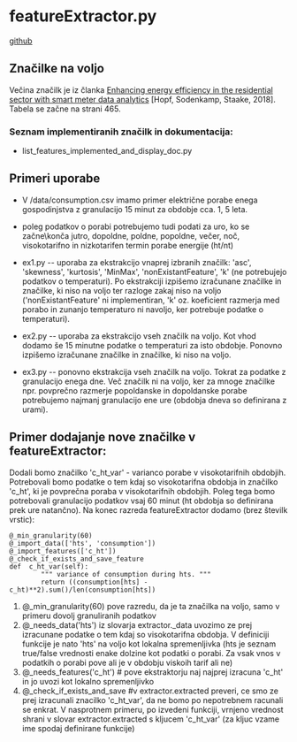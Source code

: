 # featureExtractor.py
[github]( https://github.com/vidstrancar/flexible_feature_extractor)

## Značilke na voljo
Večina značilk je iz članka  [Enhancing energy efficiency in the residential sector with smart meter data analytics](https://link.springer.com/article/10.1007/s12525-018-0290-9) [Hopf, Sodenkamp, Staake, 2018].
Tabela se začne na strani 465.

 ### Seznam implementiranih značilk in dokumentacija:
 - list_features_implemented_and_display_doc.py
 
## Primeri uporabe
- V /data/consumption.csv imamo primer električne porabe enega gospodinjstva z granulacijo 15 minut za obdobje cca. 1, 5 leta. 
- poleg podatkov o porabi potrebujemo tudi podati za uro, ko se začne\konča jutro, dopoldne, poldne, popoldne, večer, noč, visokotarifno in nizkotarifen termin porabe energije (ht/nt)

-  ex1.py -- uporaba za ekstrakcijo vnaprej izbranih značilk: 'asc', 'skewness', 'kurtosis',  'MinMax', 'nonExistantFeature', 'k'  (ne potrebujejo podatkov o temperaturi). Po ekstrakciji izpišemo izračunane značilke in značilke, ki niso na voljo ter razloge zakaj niso na voljo ('nonExistantFeature' ni implementiran,  'k' oz. koeficient razmerja med porabo in zunanjo temperaturo ni navoljo, ker potrebuje podatke o temperaturi). 

- ex2.py -- uporaba za ekstrakcijo vseh značilk na voljo. Kot vhod dodamo še 15 minutne podatke o temperaturi za isto obdobje. Ponovno izpišemo izračunane značilke in značilke, ki niso na voljo.

- ex3.py -- ponovno ekstrakcija vseh značilk na voljo. Tokrat za podatke z granulacijo enega dne. Več značilk ni na voljo, ker za mnoge značilke npr. povprečno razmerje popoldanske in dopoldanske porabe potrebujemo najmanj granulacijo ene ure (obdobja dneva so definirana z urami).

## Primer dodajanje nove značilke v featureExtractor:
Dodali bomo značilko 'c_ht_var' - varianco porabe v visokotarifnih obdobjih. Potrebovali bomo podatke o tem kdaj so visokotarifna obdobja in značilko 'c_ht', ki je povprečna poraba v visokotarifnih obdobjih. Poleg tega bomo potrebovali granulacijo podatkov vsaj 60 minut (ht obdobja so definirana prek ure natančno). Na konec razreda featureExtractor dodamo (brez številk vrstic):

	@_min_granularity(60)
	@_import_data(['hts', 'consumption'])
	@_import_features(['c_ht'])
	@_check_if_exists_and_save_feature
	def  c_ht_var(self):
			""" variance of consumption during hts. """
			return ((consumption[hts] - c_ht)**2).sum()/len(consumption[hts])


1. @_min_granularity(60) pove razredu, da je ta značilka na voljo, samo v primeru dovolj granuliranih podatkov
2. @\_needs_data('hts') iz slovarja extractor.\_data uvozimo ze prej izracunane podatke o tem kdaj so visokotarifna obdobja. V definiciji funkcije je nato 'hts' na voljo kot lokalna spremenljivka (hts je seznam true/false vrednosti enake dolzine kot podatki o porabi. Za vsak vnos v podatkih o porabi pove ali je v obdobju viskoih tarif ali ne)
3. @_needs_features('c_ht') # pove ekstraktorju naj najprej izracuna 'c_ht' in jo uvozi kot lokalno spremenljivko
4. @_check_if_exists_and_save #v extractor.extracted preveri, ce smo ze prej izracunali znacilko 'c_ht_var', da ne bomo po nepotrebnem racunali se enkrat. V nasprotnem primeru, po izvedeni funkciji, vrnjeno vrednost shrani v slovar extractor.extracted s kljucem 'c_ht_var'  (za kljuc vzame ime spodaj definirane funkcije)




